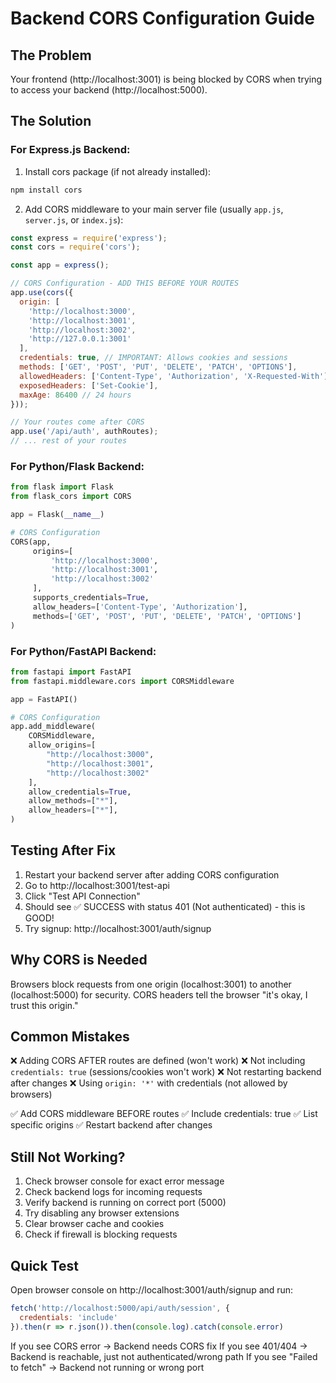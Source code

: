 # Backend CORS Configuration Guide

## The Problem
Your frontend (http://localhost:3001) is being blocked by CORS when trying to access your backend (http://localhost:5000).

## The Solution

### For Express.js Backend:

1. Install cors package (if not already installed):
```bash
npm install cors
```

2. Add CORS middleware to your main server file (usually `app.js`, `server.js`, or `index.js`):

```javascript
const express = require('express');
const cors = require('cors');

const app = express();

// CORS Configuration - ADD THIS BEFORE YOUR ROUTES
app.use(cors({
  origin: [
    'http://localhost:3000',
    'http://localhost:3001',
    'http://localhost:3002',
    'http://127.0.0.1:3001'
  ],
  credentials: true, // IMPORTANT: Allows cookies and sessions
  methods: ['GET', 'POST', 'PUT', 'DELETE', 'PATCH', 'OPTIONS'],
  allowedHeaders: ['Content-Type', 'Authorization', 'X-Requested-With'],
  exposedHeaders: ['Set-Cookie'],
  maxAge: 86400 // 24 hours
}));

// Your routes come after CORS
app.use('/api/auth', authRoutes);
// ... rest of your routes
```

### For Python/Flask Backend:

```python
from flask import Flask
from flask_cors import CORS

app = Flask(__name__)

# CORS Configuration
CORS(app, 
     origins=[
         'http://localhost:3000',
         'http://localhost:3001',
         'http://localhost:3002'
     ],
     supports_credentials=True,
     allow_headers=['Content-Type', 'Authorization'],
     methods=['GET', 'POST', 'PUT', 'DELETE', 'PATCH', 'OPTIONS']
)
```

### For Python/FastAPI Backend:

```python
from fastapi import FastAPI
from fastapi.middleware.cors import CORSMiddleware

app = FastAPI()

# CORS Configuration
app.add_middleware(
    CORSMiddleware,
    allow_origins=[
        "http://localhost:3000",
        "http://localhost:3001",
        "http://localhost:3002"
    ],
    allow_credentials=True,
    allow_methods=["*"],
    allow_headers=["*"],
)
```

## Testing After Fix

1. Restart your backend server after adding CORS configuration
2. Go to http://localhost:3001/test-api
3. Click "Test API Connection"
4. Should see ✅ SUCCESS with status 401 (Not authenticated) - this is GOOD!
5. Try signup: http://localhost:3001/auth/signup

## Why CORS is Needed

Browsers block requests from one origin (localhost:3001) to another (localhost:5000) for security.
CORS headers tell the browser "it's okay, I trust this origin."

## Common Mistakes

❌ Adding CORS AFTER routes are defined (won't work)
❌ Not including `credentials: true` (sessions/cookies won't work)
❌ Not restarting backend after changes
❌ Using `origin: '*'` with credentials (not allowed by browsers)

✅ Add CORS middleware BEFORE routes
✅ Include credentials: true
✅ List specific origins
✅ Restart backend after changes

## Still Not Working?

1. Check browser console for exact error message
2. Check backend logs for incoming requests
3. Verify backend is running on correct port (5000)
4. Try disabling any browser extensions
5. Clear browser cache and cookies
6. Check if firewall is blocking requests

## Quick Test

Open browser console on http://localhost:3001/auth/signup and run:
```javascript
fetch('http://localhost:5000/api/auth/session', {
  credentials: 'include'
}).then(r => r.json()).then(console.log).catch(console.error)
```

If you see CORS error → Backend needs CORS fix
If you see 401/404 → Backend is reachable, just not authenticated/wrong path
If you see "Failed to fetch" → Backend not running or wrong port
